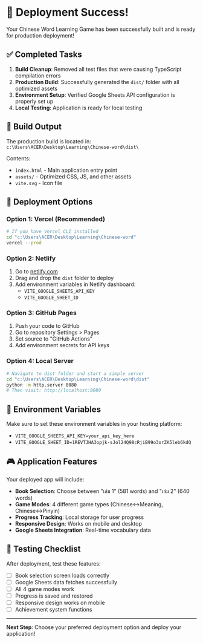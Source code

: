 # 🎉 Deployment Success!

Your Chinese Word Learning Game has been successfully built and is ready for production deployment!

## ✅ Completed Tasks

1. **Build Cleanup**: Removed all test files that were causing TypeScript compilation errors
2. **Production Build**: Successfully generated the `dist/` folder with all optimized assets
3. **Environment Setup**: Verified Google Sheets API configuration is properly set up
4. **Local Testing**: Application is ready for local testing

## 📁 Build Output

The production build is located in: `c:\Users\ACER\Desktop\Learning\Chinese-word\dist\`

Contents:
- `index.html` - Main application entry point
- `assets/` - Optimized CSS, JS, and other assets
- `vite.svg` - Icon file

## 🚀 Deployment Options

### Option 1: Vercel (Recommended)
```bash
# If you have Vercel CLI installed
cd "c:\Users\ACER\Desktop\Learning\Chinese-word"
vercel --prod
```

### Option 2: Netlify
1. Go to [netlify.com](https://netlify.com)
2. Drag and drop the `dist` folder to deploy
3. Add environment variables in Netlify dashboard:
   - `VITE_GOOGLE_SHEETS_API_KEY`
   - `VITE_GOOGLE_SHEET_ID`

### Option 3: GitHub Pages
1. Push your code to GitHub
2. Go to repository Settings > Pages
3. Set source to "GitHub Actions"
4. Add environment secrets for API keys

### Option 4: Local Server
```bash
# Navigate to dist folder and start a simple server
cd "c:\Users\ACER\Desktop\Learning\Chinese-word\dist"
python -m http.server 8080
# Then visit: http://localhost:8080
```

## 🔧 Environment Variables

Make sure to set these environment variables in your hosting platform:
- `VITE_GOOGLE_SHEETS_API_KEY=your_api_key_here`
- `VITE_GOOGLE_SHEET_ID=1REVTJHA3opjk-sJol24Q98cRjiB99o3orZK5leb6kdQ`

## 🎮 Application Features

Your deployed app will include:
- **Book Selection**: Choose between "เล่ม 1" (581 words) and "เล่ม 2" (640 words)
- **Game Modes**: 4 different game types (Chinese↔Meaning, Chinese↔Pinyin)
- **Progress Tracking**: Local storage for user progress
- **Responsive Design**: Works on mobile and desktop
- **Google Sheets Integration**: Real-time vocabulary data

## 🧪 Testing Checklist

After deployment, test these features:
- [ ] Book selection screen loads correctly
- [ ] Google Sheets data fetches successfully
- [ ] All 4 game modes work
- [ ] Progress is saved and restored
- [ ] Responsive design works on mobile
- [ ] Achievement system functions

---

**Next Step**: Choose your preferred deployment option and deploy your application!
